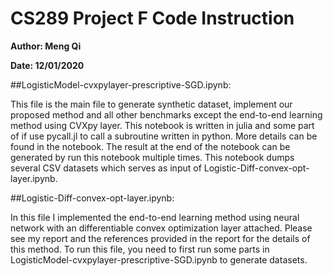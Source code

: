 # CS289 Project F Code Instruction

**Author: Meng Qi**

**Date: 12/01/2020**

##LogisticModel-cvxpylayer-prescriptive-SGD.ipynb:

This file is the main file to generate synthetic dataset, implement our proposed method and all other benchmarks except the end-to-end learning method using CVXpy layer. This notebook is written in julia and some part of if use pycall.jl to call a subroutine written in python. More details can be found in the notebook. The result at the end of the notebook can be generated by run this notebook multiple times. This notebook dumps several CSV datasets which serves as input of Logistic-Diff-convex-opt-layer.ipynb.

##Logistic-Diff-convex-opt-layer.ipynb:

In this file I implemented the end-to-end learning method using neural network with an differentiable convex optimization layer attached. Please see my report and the references provided in the report for the details of this method. To run this file, you need to first run some parts in LogisticModel-cvxpylayer-prescriptive-SGD.ipynb to generate datasets.

